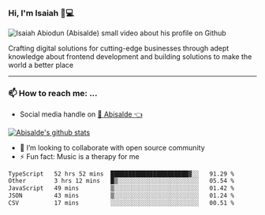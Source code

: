 ### Hi, I'm Isaiah 🌻💻

<img src="https://res.cloudinary.com/abisalde/image/upload/c_scale,h_311,w_816/v1616039512/Abisalde_github.gif" alt="Isaiah Abiodun (Abisalde) small video about his profile on Github">

Crafting digital solutions for cutting-edge businesses through adept knowledge about frontend development and building solutions to make the world a better place
<hr>

### 📫 How to reach me: ...
- Social media handle on <a href="https://twitter.com/abisalde">🔔  Abisalde   👈</a>


[![Abisalde's github stats](https://github-readme-stats.vercel.app/api?username=abisalde)](https://github.com/abisalde/github-readme-stats)

- 👯 I’m looking to collaborate with open source community
- ⚡ Fun fact: Music is a therapy for me


<!--
**abisalde/Abisalde** is a ✨ _special_ ✨ repository because its `README.md` (this file) appears on your GitHub profile.

Here are some ideas to get you started:


- 👯 I’m looking to collaborate with open source community
- 🤔 I’m looking for help with ...
- 💬 Ask me about ...
- 📫 How to reach me: ...
- 😄 Pronouns: ...
- ⚡ Fun fact: ...
-->

<!--START_SECTION:waka-->

```txt
TypeScript   52 hrs 52 mins  ██████████████████████▓░░   91.29 %
Other        3 hrs 12 mins   █▒░░░░░░░░░░░░░░░░░░░░░░░   05.54 %
JavaScript   49 mins         ▒░░░░░░░░░░░░░░░░░░░░░░░░   01.42 %
JSON         43 mins         ▒░░░░░░░░░░░░░░░░░░░░░░░░   01.24 %
CSV          17 mins         ░░░░░░░░░░░░░░░░░░░░░░░░░   00.51 %
```

<!--END_SECTION:waka-->

